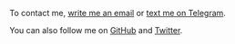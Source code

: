 To contact me, [write me an email][email] or [text me on Telegram][telegram].

You can also follow me on [GitHub] and [Twitter].

[email]: mailto:barpac02@gmail.com
[telegram]: https://t.me/bartekpacia
[GitHub]: https://github.com/bartekpacia
[Twitter]: https://twitter.com/bartekpacia
